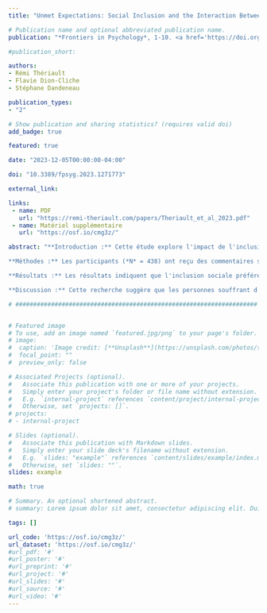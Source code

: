 ```yaml
---
title: "Unmet Expectations: Social Inclusion and the Interaction Between Social Anxiety and Ambiguous or Positive Feedback"

# Publication name and optional abbreviated publication name.
publication: "*Frontiers in Psychology*, 1-10. <a href='https://doi.org/10.3389/fpsyg.2023.1271773' target='_blank' rel='noopener noreferrer'>doi.org/10.3389/fpsyg.2023.1271773</a>"

#publication_short: 

authors:
- Rémi Thériault
- Flavie Dion‑Cliche
- Stéphane Dandeneau

publication_types:
- "2"

# Show publication and sharing statistics? (requires valid doi)
add_badge: true

featured: true

date: "2023-12-05T00:00:00-04:00"

doi: "10.3389/fpsyg.2023.1271773"

external_link: 

links: 
 - name: PDF
   url: "https://remi-theriault.com/papers/Theriault_et_al_2023.pdf"
 - name: Matériel supplémentaire
   url: "https://osf.io/cmg3z/"

abstract: "**Introduction :** Cette étude explore l'impact de l'inclusion préférentielle sur la satisfaction des besoins fondamentaux suite à une rétroaction sociale ambigüe ou positive, en considérant l'effet modérateur de l'anxiété sociale.

**Méthodes :** Les participants (*N* = 438) ont reçu des commentaires sociaux positifs ou ambigus et se sont engagés dans une tâche de participation sociale ou d'inclusion sociale préférentielle. Ils ont complété des mesures de satisfaction de leurs besoins fondamentaux, de leur anxiété sociale et d’autres traits de personnalité.

**Résultats :** Les résultats indiquent que l'inclusion sociale préférentielle (condition Uberball) améliore la satisfaction des besoins fondamentaux par rapport à la participation sociale (condition d'inclusion Cyberball). De plus, recevoir une rétroaction sociale positive renforce considérablement la relation négative entre l’anxiété sociale et la satisfaction des besoins fondamentaux lorsqu’il est suivi d’une participation sociale ordinaire par rapport à une inclusion sociale préférentielle, probablement parce que ces individus réagissent plus fortement aux attentes non satisfaites d’une acceptation sociale extrême.

**Discussion :** Cette recherche suggère que les personnes souffrant d'une forte anxiété sociale peuvent ne pas bénéficier des avantages habituels de la participation sociale à moins qu'elles ne connaissent une inclusion sociale extrême."

# ####################################################################


# Featured image
# To use, add an image named `featured.jpg/png` to your page's folder. 
# image:
#  caption: 'Image credit: [**Unsplash**](https://unsplash.com/photos/s9CC2SKySJM)'
#  focal_point: ""
#  preview_only: false

# Associated Projects (optional).
#   Associate this publication with one or more of your projects.
#   Simply enter your project's folder or file name without extension.
#   E.g. `internal-project` references `content/project/internal-project/index.md`.
#   Otherwise, set `projects: []`.
# projects:
# - internal-project

# Slides (optional).
#   Associate this publication with Markdown slides.
#   Simply enter your slide deck's filename without extension.
#   E.g. `slides: "example"` references `content/slides/example/index.md`.
#   Otherwise, set `slides: ""`.
slides: example

math: true

# Summary. An optional shortened abstract.
# summary: Lorem ipsum dolor sit amet, consectetur adipiscing elit. Duis posuere tellus ac convallis placerat. Proin tincidunt magna sed ex sollicitudin condimentum.

tags: []

url_code: 'https://osf.io/cmg3z/'
url_dataset: 'https://osf.io/cmg3z/'
#url_pdf: '#'
#url_poster: '#'
#url_preprint: '#'
#url_project: '#'
#url_slides: '#'
#url_source: '#'
#url_video: '#'
---
```

